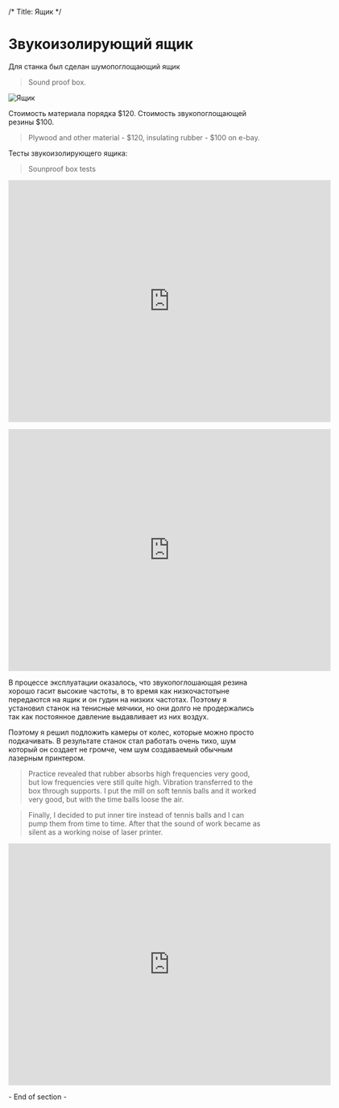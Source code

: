 /*
Title: Ящик
*/

Звукоизолирующий ящик
=====================

Для станка был сделан шумопоглощающий ящик

>Sound proof box.

![Ящик](http://ic.pics.livejournal.com/maholet/24765393/8503/8503_600.jpg)

Стоимость материала порядка $120.
Стоимость звукопоглощающей резины $100.

>Plywood and other material - $120, insulating rubber - $100 on e-bay.

Тесты звукоизолирующего ящика:
>Sounproof box tests

<embed src="http://www.youtube.com/v/a1YfpAUzXjk" type="application/x-shockwave-flash" allowscriptaccess="always" allowfullscreen="true" width="640" height="480"></embed>

<embed src="http://www.youtube.com/v/c0CJev4fpF8" type="application/x-shockwave-flash" allowscriptaccess="always" allowfullscreen="true" width="640" height="480"></embed>

В процессе эксплуатации оказалось, что звукопоглошающая резина хорошо гасит высокие 
частоты, в то время как низкочастотыне передаются на ящик и он гудин на низких
частотах. Поэтому я установил станок на тенисные мячики, но они долго не продержались
так как постоянное давление выдавливает из них воздух.

Поэтому я решил подложить камеры от колес, которые можно просто подкачивать.
В результате станок стал работать очень тихо, шум который он создает не громче,
чем шум создаваемый обычным лазерным принтером.

> Practice revealed that rubber absorbs high frequencies very good, but low frequencies
vere still quite high. Vibration transferred to the box through supports.
I put the mill on soft tennis balls and it worked very good, but with the time 
balls loose the air.

>Finally, I decided to put inner tire instead of tennis balls and I can pump them from 
time to time. After that the sound of work became as silent as a working noise of laser
printer.

<embed src="http://www.youtube.com/v/BwhQ6ab06e0" type="application/x-shockwave-flash" allowscriptaccess="always" allowfullscreen="true" width="640" height="480"></embed>

\- End of section -